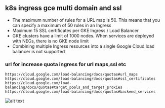 ## k8s ingress gce multi domain and ssl
- The maximum number of rules for a URL map is 50. This means that you can specify a maximum of 50 rules in an Ingress
- Maximum 15 SSL certificates per GKE Ingress / Load Balancer
- GKE clusters have a limit of 1000 nodes. When services are deployed with NEGs, there is no GKE node limit
- Combining multiple Ingress resources into a single Google Cloud load balancer is not supported

### url for increase quota ingress for url maps,ssl etc
```
https://cloud.google.com/load-balancing/docs/quotas#url_maps
https://cloud.google.com/load-balancing/docs/quotas#ssl_certificates
https://cloud.google.com/load-balancing/docs/quotas#target_pools_and_target_proxies
https://cloud.google.com/load-balancing/docs/quotas#backend_services
```

![alt text](https://miro.medium.com/max/1400/1*KIVa4hUVZxg-8Ncabo8pdg.png)
